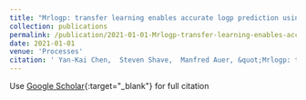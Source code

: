 ```yaml
---
title: "Mrlogp: transfer learning enables accurate logp prediction using small experimental training datasets"
collection: publications
permalink: /publication/2021-01-01-Mrlogp-transfer-learning-enables-accurate-logp-prediction-using-small-experimental-training-datasets
date: 2021-01-01
venue: 'Processes'
citation: ' Yan-Kai Chen,  Steven Shave,  Manfred Auer, &quot;Mrlogp: transfer learning enables accurate logp prediction using small experimental training datasets.&quot; Processes, 2021.'
---
```

Use [Google Scholar](https://scholar.google.com/scholar?q=Mrlogp:+transfer+learning+enables+accurate+logp+prediction+using+small+experimental+training+datasets){:target="_blank"} for full citation